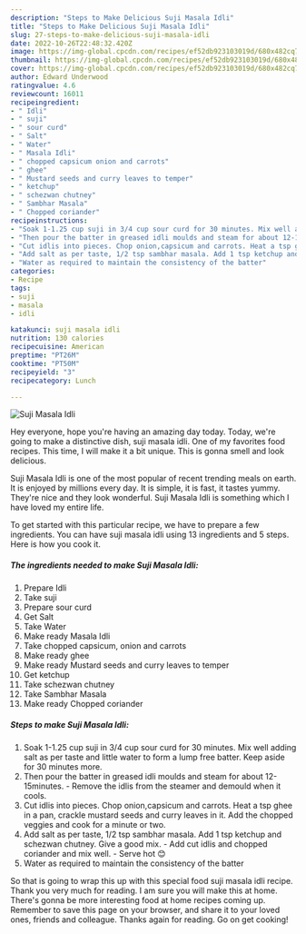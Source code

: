 ```yaml
---
description: "Steps to Make Delicious Suji Masala Idli"
title: "Steps to Make Delicious Suji Masala Idli"
slug: 27-steps-to-make-delicious-suji-masala-idli
date: 2022-10-26T22:48:32.420Z
image: https://img-global.cpcdn.com/recipes/ef52db923103019d/680x482cq70/suji-masala-idli-recipe-main-photo.jpg
thumbnail: https://img-global.cpcdn.com/recipes/ef52db923103019d/680x482cq70/suji-masala-idli-recipe-main-photo.jpg
cover: https://img-global.cpcdn.com/recipes/ef52db923103019d/680x482cq70/suji-masala-idli-recipe-main-photo.jpg
author: Edward Underwood
ratingvalue: 4.6
reviewcount: 16011
recipeingredient:
- " Idli"
- " suji"
- " sour curd"
- " Salt"
- " Water"
- " Masala Idli"
- " chopped capsicum onion and carrots"
- " ghee"
- " Mustard seeds and curry leaves to temper"
- " ketchup"
- " schezwan chutney"
- " Sambhar Masala"
- " Chopped coriander"
recipeinstructions:
- "Soak 1-1.25 cup suji in 3/4 cup sour curd for 30 minutes. Mix well adding salt as per taste and little water to form a lump free batter. Keep aside for 30 minutes more."
- "Then pour the batter in greased idli moulds and steam for about 12-15minutes. Remove the idlis from the steamer and demould when it cools."
- "Cut idlis into pieces. Chop onion,capsicum and carrots. Heat a tsp ghee in a pan, crackle mustard seeds and curry leaves in it. Add the chopped veggies and cook for a minute or two."
- "Add salt as per taste, 1/2 tsp sambhar masala. Add 1 tsp ketchup and schezwan chutney. Give a good mix.  Add cut idlis and chopped coriander and mix well.  Serve hot 😊"
- "Water as required to maintain the consistency of the batter"
categories:
- Recipe
tags:
- suji
- masala
- idli

katakunci: suji masala idli 
nutrition: 130 calories
recipecuisine: American
preptime: "PT26M"
cooktime: "PT50M"
recipeyield: "3"
recipecategory: Lunch

---
```



![Suji Masala Idli](https://img-global.cpcdn.com/recipes/ef52db923103019d/680x482cq70/suji-masala-idli-recipe-main-photo.jpg)

Hey everyone, hope you're having an amazing day today. Today, we're going to make a distinctive dish, suji masala idli. One of my favorites food recipes. This time, I will make it a bit unique. This is gonna smell and look delicious.



Suji Masala Idli is one of the most popular of recent trending meals on earth. It is enjoyed by millions every day. It is simple, it is fast, it tastes yummy. They're nice and they look wonderful. Suji Masala Idli is something which I have loved my entire life.


To get started with this particular recipe, we have to prepare a few ingredients. You can have suji masala idli using 13 ingredients and 5 steps. Here is how you cook it.

<!--inarticleads1-->

##### The ingredients needed to make Suji Masala Idli:

1. Prepare  Idli
1. Take  suji
1. Prepare  sour curd
1. Get  Salt
1. Take  Water
1. Make ready  Masala Idli
1. Take  chopped capsicum, onion and carrots
1. Make ready  ghee
1. Make ready  Mustard seeds and curry leaves to temper
1. Get  ketchup
1. Take  schezwan chutney
1. Take  Sambhar Masala
1. Make ready  Chopped coriander




<!--inarticleads2-->

##### Steps to make Suji Masala Idli:

1. Soak 1-1.25 cup suji in 3/4 cup sour curd for 30 minutes. Mix well adding salt as per taste and little water to form a lump free batter. Keep aside for 30 minutes more.
1. Then pour the batter in greased idli moulds and steam for about 12-15minutes. - Remove the idlis from the steamer and demould when it cools.
1. Cut idlis into pieces. Chop onion,capsicum and carrots. Heat a tsp ghee in a pan, crackle mustard seeds and curry leaves in it. Add the chopped veggies and cook for a minute or two.
1. Add salt as per taste, 1/2 tsp sambhar masala. Add 1 tsp ketchup and schezwan chutney. Give a good mix.  - Add cut idlis and chopped coriander and mix well.  - Serve hot 😊
1. Water as required to maintain the consistency of the batter




So that is going to wrap this up with this special food suji masala idli recipe. Thank you very much for reading. I am sure you will make this at home. There's gonna be more interesting food at home recipes coming up. Remember to save this page on your browser, and share it to your loved ones, friends and colleague. Thanks again for reading. Go on get cooking!
